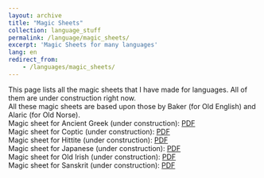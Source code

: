 ```yaml
---
layout: archive
title: "Magic Sheets"
collection: language_stuff
permalink: /language/magic_sheets/
excerpt: 'Magic Sheets for many languages'
lang: en
redirect_from: 
    - /languages/magic_sheets/
---
```

This page lists all the magic sheets that I have made for languages. All of them are under construction right now. <br>
All these magic sheets are based upon those by Baker (for Old English) and Alaric (for Old Norse).<br>
Magic sheet for Ancient Greek (under construction): 
<a href="https://argilfea.github.io/philippethemedicalphysicist.github.io/files/Languages/Ancient_Greek_Magic_Sheet_v1.pdf" target="_blank" rel="noopener noreferrer">PDF</a><br>
Magic sheet for Coptic (under construction): 
<a href="https://argilfea.github.io/philippethemedicalphysicist.github.io/files/Languages/Coptic_Magic_Sheet_v4.pdf" target="_blank" rel="noopener noreferrer">PDF</a><br>
Magic sheet for Hittite (under construction): 
<a href="https://argilfea.github.io/philippethemedicalphysicist.github.io/files/Languages/Hittite_Magic_Sheet_v2.pdf" target="_blank" rel="noopener noreferrer">PDF</a><br>
Magic sheet for Japanese (under construction): 
<a href="https://argilfea.github.io/philippethemedicalphysicist.github.io/files/Languages/Japanese_Magic_Sheet_v1.pdf" target="_blank" rel="noopener noreferrer">PDF</a><br>
Magic sheet for Old Irish (under construction): 
<a href="https://argilfea.github.io/philippethemedicalphysicist.github.io/files/Languages/Old_Irish_Magic_Sheet_v1.pdf" target="_blank" rel="noopener noreferrer">PDF</a><br>
Magic sheet for Sanskrit (under construction): 
<a href="https://argilfea.github.io/philippethemedicalphysicist.github.io/files/Languages/Sanskrit_Magic_Sheet_v4.pdf" target="_blank" rel="noopener noreferrer">PDF</a><br>
